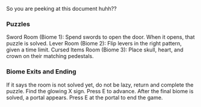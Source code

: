 So you are peeking at this document huhh??

### Puzzles
Sword Room (Biome 1): Spend swords to open the door. When it opens, that puzzle is solved.
Lever Room (Biome 2): Flip levers in the right pattern, given a time limit.
Cursed Items Room (Biome 3): Place skull, heart, and crown on their matching pedestals.

### Biome Exits and Ending
If it says the room is not solved yet, do not be lazy, return and complete the puzzle.
Find the glowing X sign. Press E to advance. 
After the final biome is solved, a portal appears. Press E at the portal to end the game.